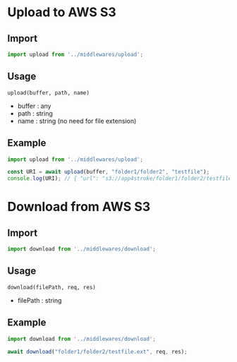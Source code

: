 # Upload to AWS S3

## Import

```typescript
import upload from '../middlewares/upload';

```

## Usage
`
upload(buffer, path, name)
`

- buffer : any
- path : string
- name : string (no need for file extension)

## Example
```typescript
import upload from '../middlewares/upload';

const URI = await upload(buffer, "folder1/folder2", "testfile");
console.log(URI); // { "url": "s3://app4stroke/folder1/folder2/testfile.ext", "gsutilURI": "https://app4stroke.s3.ap-southeast-1.amazonaws.com/folder1/folder2/testfile.ext" }
```

# Download from AWS S3

## Import

```typescript
import download from '../middlewares/download';

```

## Usage
`
download(filePath, req, res)
`

- filePath : string

## Example
```typescript
import download from '../middlewares/download';

await download("folder1/folder2/testfile.ext", req, res);
```